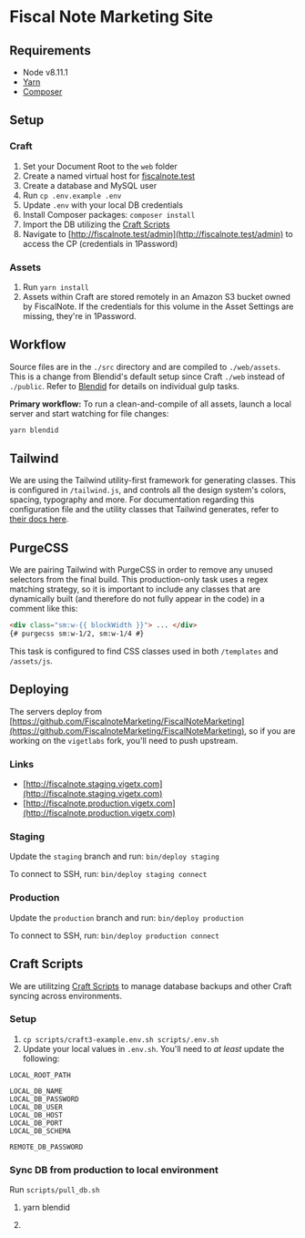 # Fiscal Note Marketing Site

## Requirements

- Node v8.11.1
- [Yarn](https://yarnpkg.com/)
- [Composer](https://getcomposer.org/)

## Setup

### Craft

1. Set your Document Root to the `web` folder
1. Create a named virtual host for [fiscalnote.test](http://fiscalnote.test)
1. Create a database and MySQL user
1. Run `cp .env.example .env`
1. Update `.env` with your local DB credentials
1. Install Composer packages: `composer install`
1. Import the DB utilizing the [Craft Scripts](#craft-scripts)
1. Navigate to [http://fiscalnote.test/admin](http://fiscalnote.test/admin) to access the CP (credentials in 1Password)

### Assets

1. Run `yarn install`
1. Assets within Craft are stored remotely in an Amazon S3 bucket owned by FiscalNote. If the credentials for this volume in the Asset Settings are missing, they're in 1Password.

## Workflow

Source files are in the `./src` directory and are compiled to `./web/assets`. This is a change from Blendid's default setup since Craft `./web` instead of `./public`. Refer to [Blendid](http://github.com/vigetlabs/blendid) for details on individual gulp tasks.

**Primary workflow:** To run a clean-and-compile of all assets, launch a local server and start watching for file changes:

```bash
yarn blendid
```

## Tailwind

We are using the Tailwind utility-first framework for generating classes. This is configured in `/tailwind.js`, and controls all the design system's colors, spacing, typography and more. For documentation regarding this configuration file and the utility classes that Tailwind generates, refer to [their docs here](https://v0.tailwindcss.com/docs/what-is-tailwind/).

## PurgeCSS

We are pairing Tailwind with PurgeCSS in order to remove any unused selectors from the final build. This production-only task uses a regex matching strategy, so it is important to include any classes that are dynamically built (and therefore do not fully appear in the code) in a comment like this:

```html
<div class="sm:w-{{ blockWidth }}"> ... </div>
{# purgecss sm:w-1/2, sm:w-1/4 #}
```

This task is configured to find CSS classes used in both `/templates` and `/assets/js`.

## Deploying
The servers deploy from [https://github.com/FiscalnoteMarketing/FiscalNoteMarketing](https://github.com/FiscalnoteMarketing/FiscalNoteMarketing), so if you are working on the `vigetlabs` fork, you'll need to push upstream.

### Links
- [http://fiscalnote.staging.vigetx.com](http://fiscalnote.staging.vigetx.com)
- [http://fiscalnote.production.vigetx.com](http://fiscalnote.production.vigetx.com)

### Staging
Update the `staging` branch and run:
`bin/deploy staging`

To connect to SSH, run:
`bin/deploy staging connect`

### Production
Update the `production` branch and run:
`bin/deploy production`

To connect to SSH, run:
`bin/deploy production connect`

## Craft Scripts

We are utilitzing [Craft Scripts](https://github.com/nystudio107/craft-scripts) to manage database backups and other Craft syncing across environments.

### Setup

1. `cp scripts/craft3-example.env.sh scripts/.env.sh`
1. Update your local values in `.env.sh`. You'll need to _at least_ update the following:
```
LOCAL_ROOT_PATH

LOCAL_DB_NAME
LOCAL_DB_PASSWORD
LOCAL_DB_USER
LOCAL_DB_HOST
LOCAL_DB_PORT
LOCAL_DB_SCHEMA

REMOTE_DB_PASSWORD
```

### Sync DB from production to local environment

Run `scripts/pull_db.sh`


<!-- Aamir -->
    
1. yarn blendid

2.